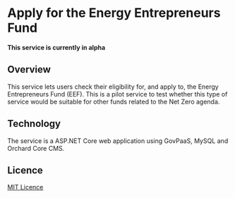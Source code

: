 # Apply for the Energy Entrepreneurs Fund

**This service is currently in alpha**

## Overview
This service lets users check their eligibility for, and apply to, the Energy Entrepreneurs Fund (EEF). This is a pilot service to test whether this type of service would be suitable for other funds related to the Net Zero agenda.

## Technology
The service is a ASP.NET Core web application using GovPaaS, MySQL and Orchard Core CMS.

## Licence
[MIT Licence](https://github.com/UKGovernmentBEIS/INZFS/blob/develop/LICENSE)

